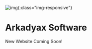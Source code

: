 ![img](https://plus.google.com/photos/photo/103694217233964060086/6591478041102783970?authkey=CL6CwsiE2uCG1AE){:class="img-responsive"}
# Arkadyax Software
New Website Coming Soon!

